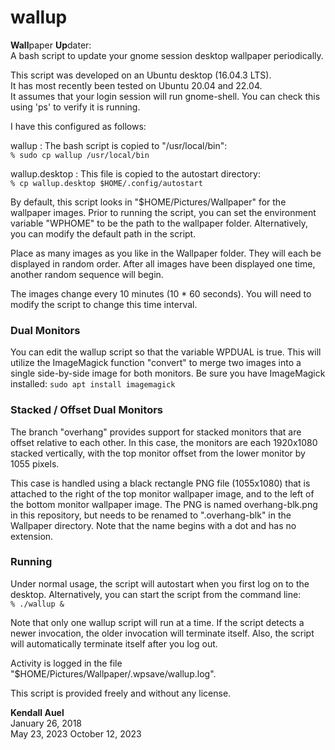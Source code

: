 # wallup
**Wall**paper **Up**dater:  
A bash script to update your gnome session desktop wallpaper periodically.

This script was developed on an Ubuntu desktop (16.04.3 LTS).  
It has most recently been tested on Ubuntu 20.04 and 22.04.  
It assumes that your login session will run gnome-shell.
You can check this using 'ps' to verify it is running.

I have this configured as follows:

wallup : The bash script is copied to "/usr/local/bin":  
`% sudo cp wallup /usr/local/bin`

wallup.desktop : This file is copied to the autostart directory:  
`% cp wallup.desktop $HOME/.config/autostart`

By default, this script looks in "$HOME/Pictures/Wallpaper" for
the wallpaper images. Prior to running the script, you can set the
environment variable "WPHOME" to be the path to the wallpaper folder.
Alternatively, you can modify the default path in the script.

Place as many images as you like in the Wallpaper folder. They will
each be displayed in random order. After all images have been displayed
one time, another random sequence will begin.

The images change every 10 minutes (10 * 60 seconds). You will need
to modify the script to change this time interval.

### Dual Monitors
You can edit the wallup script so that the variable WPDUAL is true.
This will utilize the ImageMagick function "convert" to merge two
images into a single side-by-side image for both monitors.
Be sure you have ImageMagick installed: `sudo apt install imagemagick`

### Stacked / Offset Dual Monitors
The branch "overhang" provides support for stacked monitors that
are offset relative to each other. In this case, the monitors are
each 1920x1080 stacked vertically, with the top monitor offset
from the lower monitor by 1055 pixels.

This case is handled using a black rectangle PNG file (1055x1080)
that is attached to the right of the top monitor wallpaper image,
and to the left of the bottom monitor wallpaper image. The PNG
is named overhang-blk.png in this repository, but needs to be
renamed to ".overhang-blk" in the Wallpaper directory. Note that
the name begins with a dot and has no extension.

### Running
Under normal usage, the script will autostart when you first log
on to the desktop. Alternatively, you can start the script from
the command line:  
`% ./wallup &`

Note that only one wallup script will run at a time. If the script
detects a newer invocation, the older invocation will terminate itself.
Also, the script will automatically terminate itself after you log out.

Activity is logged in the file "$HOME/Pictures/Wallpaper/.wpsave/wallup.log".

This script is provided freely and without any license.

**Kendall Auel**  
January 26, 2018  
May 23, 2023
October 12, 2023
